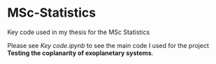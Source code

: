# MSc-Statistics
Key code used in my thesis for the MSc Statistics

Please see *Key code.ipynb* to see the main code I used for the project **Testing the coplanarity of exoplanetary systems**.
